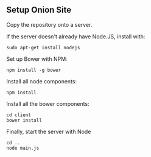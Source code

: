 ## Setup Onion Site

Copy the repository onto a server.

If the server doesn't already have Node.JS, install with:

```
sudo apt-get install nodejs
```

Set up Bower with NPM:

```
npm install -g bower
```

Install all node components:

```
npm install
```

Install all the bower components:

```
cd client
bower install 
```

Finally, start the server with Node

```
cd ..
node main.js
```
